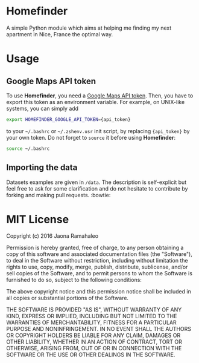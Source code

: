 # Homefinder

A simple Python module which aims at helping me finding my next apartment in
Nice, France the optimal way.

# Usage

## Google Maps API token

To use **Homefinder**, you need a
[Google Maps API token](https://developers.google.com/maps/). Then, you have to
export this token as an environment variable. For example, on UNIX-like
systems, you can simply add
```bash
export HOMEFINDER_GOOGLE_API_TOKEN={api_token}
```
to your ``~/.bashrc`` or ``~/.zshenv.usr`` init script, by replacing
``{api_token}`` by your own token. Do not forget to ``source`` it before using
**Homefinder**:
```bash
source ~/.bashrc
```

## Importing the data

Datasets examples are given in ``/data``. The description is self-explicit but
feel free to ask for some clarification and do not hesitate to contribute by
forking and making pull requests. :bowtie:

# MIT License

Copyright (c) 2016 Jaona Ramahaleo

Permission is hereby granted, free of charge, to any person obtaining a copy
of this software and associated documentation files (the "Software"), to deal
in the Software without restriction, including without limitation the rights
to use, copy, modify, merge, publish, distribute, sublicense, and/or sell
copies of the Software, and to permit persons to whom the Software is
furnished to do so, subject to the following conditions:

The above copyright notice and this permission notice shall be included in all
copies or substantial portions of the Software.

THE SOFTWARE IS PROVIDED "AS IS", WITHOUT WARRANTY OF ANY KIND, EXPRESS OR
IMPLIED, INCLUDING BUT NOT LIMITED TO THE WARRANTIES OF MERCHANTABILITY,
FITNESS FOR A PARTICULAR PURPOSE AND NONINFRINGEMENT. IN NO EVENT SHALL THE
AUTHORS OR COPYRIGHT HOLDERS BE LIABLE FOR ANY CLAIM, DAMAGES OR OTHER
LIABILITY, WHETHER IN AN ACTION OF CONTRACT, TORT OR OTHERWISE, ARISING FROM,
OUT OF OR IN CONNECTION WITH THE SOFTWARE OR THE USE OR OTHER DEALINGS IN THE
SOFTWARE.
